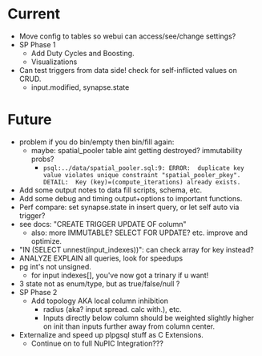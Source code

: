 # Current

* Move config to tables so webui can access/see/change settings?
* SP Phase 1
  * Add Duty Cycles and Boosting.
  * Visualizations
* Can test triggers from data side!  check for self-inflicted values on CRUD.
  * input.modified, synapse.state

# Future

* problem if you do bin/empty then bin/fill again:
  * maybe: spatial_pooler table aint getting destroyed? immutability probs?
    * `psql:../data/spatial_pooler.sql:9: ERROR:  duplicate key value violates unique constraint "spatial_pooler_pkey". DETAIL:  Key (key)=(compute_iterations) already exists.`
* Add some output notes to data fill scripts, schema, etc.
* Add some debug and timing output+options to important functions.
* Perf compare: set synapse.state in insert query, or let self auto via trigger?
* see docs: "CREATE TRIGGER UPDATE OF column"
  * also: more IMMUTABLE? SELECT FOR UPDATE? etc. improve and optimize.
* "IN (SELECT unnest(input_indexes))": can check array for key instead?
* ANALYZE EXPLAIN all queries, look for speedups
* pg int's not unsigned.  
  * for input indexes[], you've now got a trinary if u want!
* 3 state not as enum/type, but as true/false/null ?
* SP Phase 2
  * Add topology AKA local column inhibition 
    * radius (aka? input spread. calc with.), etc.
    * Inputs directly below column should be weighted slightly higher on init
      than inputs further away from column center.
* Externalize and speed up plpgsql stuff as C Extensions.
  * Continue on to full NuPIC Integration???

